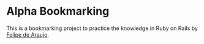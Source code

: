 # Alpha Bookmarking
This is a bookmarking project to practice the knowledge in Ruby on Rails by [Felipe de Araujo](http://github.com/felipedaraujo).